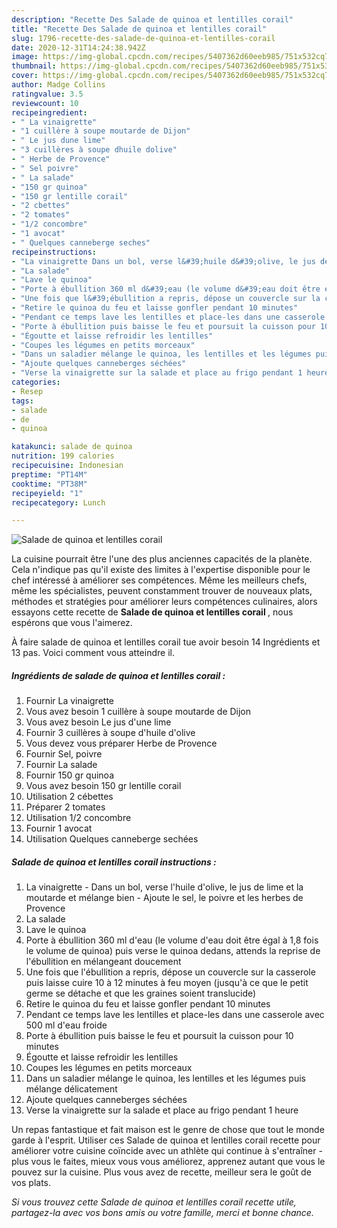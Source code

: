 ```yaml
---
description: "Recette Des Salade de quinoa et lentilles corail"
title: "Recette Des Salade de quinoa et lentilles corail"
slug: 1796-recette-des-salade-de-quinoa-et-lentilles-corail
date: 2020-12-31T14:24:38.942Z
image: https://img-global.cpcdn.com/recipes/5407362d60eeb985/751x532cq70/salade-de-quinoa-et-lentilles-corail-photo-principale-de-la-recette.jpg
thumbnail: https://img-global.cpcdn.com/recipes/5407362d60eeb985/751x532cq70/salade-de-quinoa-et-lentilles-corail-photo-principale-de-la-recette.jpg
cover: https://img-global.cpcdn.com/recipes/5407362d60eeb985/751x532cq70/salade-de-quinoa-et-lentilles-corail-photo-principale-de-la-recette.jpg
author: Madge Collins
ratingvalue: 3.5
reviewcount: 10
recipeingredient:
- " La vinaigrette"
- "1 cuillère à soupe moutarde de Dijon"
- " Le jus dune lime"
- "3 cuillères à soupe dhuile dolive"
- " Herbe de Provence"
- " Sel poivre"
- " La salade"
- "150 gr quinoa"
- "150 gr lentille corail"
- "2 cbettes"
- "2 tomates"
- "1/2 concombre"
- "1 avocat"
- " Quelques canneberge seches"
recipeinstructions:
- "La vinaigrette Dans un bol, verse l&#39;huile d&#39;olive, le jus de lime et la moutarde et mélange bien Ajoute le sel, le poivre et les herbes de Provence"
- "La salade"
- "Lave le quinoa"
- "Porte à ébullition 360 ml d&#39;eau (le volume d&#39;eau doit être égal à 1,8 fois le volume de quinoa) puis verse le quinoa dedans, attends la reprise de l&#39;ébullition en mélangeant doucement"
- "Une fois que l&#39;ébullition a repris, dépose un couvercle sur la casserole puis laisse cuire 10 à 12 minutes à feu moyen (jusqu&#39;à ce que le petit germe se détache et que les graines soient translucide)"
- "Retire le quinoa du feu et laisse gonfler pendant 10 minutes"
- "Pendant ce temps lave les lentilles et place-les dans une casserole avec 500 ml d&#39;eau froide"
- "Porte à ébullition puis baisse le feu et poursuit la cuisson pour 10 minutes"
- "Égoutte et laisse refroidir les lentilles"
- "Coupes les légumes en petits morceaux"
- "Dans un saladier mélange le quinoa, les lentilles et les légumes puis mélange délicatement"
- "Ajoute quelques canneberges séchées"
- "Verse la vinaigrette sur la salade et place au frigo pendant 1 heure"
categories:
- Resep
tags:
- salade
- de
- quinoa

katakunci: salade de quinoa 
nutrition: 199 calories
recipecuisine: Indonesian
preptime: "PT14M"
cooktime: "PT38M"
recipeyield: "1"
recipecategory: Lunch

---
```



![Salade de quinoa et lentilles corail](https://img-global.cpcdn.com/recipes/5407362d60eeb985/751x532cq70/salade-de-quinoa-et-lentilles-corail-photo-principale-de-la-recette.jpg)

La cuisine pourrait être l'une des plus anciennes capacités de la planète. Cela n'indique pas qu'il existe des limites à l'expertise disponible pour le chef intéressé à améliorer ses compétences. Même les meilleurs chefs, même les spécialistes, peuvent constamment trouver de nouveaux plats, méthodes et stratégies pour améliorer leurs compétences culinaires, alors essayons cette recette de <strong> Salade de quinoa et lentilles corail </strong>, nous espérons que vous l'aimerez.

<!--inarticleads1-->

À faire salade de quinoa et lentilles corail tue avoir besoin 14 Ingrédients et 13 pas. Voici comment vous atteindre il.

##### Ingrédients de salade de quinoa et lentilles corail :

1. Fournir  La vinaigrette
1. Vous avez besoin 1 cuillère à soupe moutarde de Dijon
1. Vous avez besoin  Le jus d&#39;une lime
1. Fournir 3 cuillères à soupe d&#39;huile d&#39;olive
1. Vous devez vous préparer  Herbe de Provence
1. Fournir  Sel, poivre
1. Fournir  La salade
1. Fournir 150 gr quinoa
1. Vous avez besoin 150 gr lentille corail
1. Utilisation 2 cébettes
1. Préparer 2 tomates
1. Utilisation 1/2 concombre
1. Fournir 1 avocat
1. Utilisation  Quelques canneberge sechées




<!--inarticleads2-->

##### Salade de quinoa et lentilles corail instructions :

1. La vinaigrette - Dans un bol, verse l&#39;huile d&#39;olive, le jus de lime et la moutarde et mélange bien - Ajoute le sel, le poivre et les herbes de Provence
1. La salade
1. Lave le quinoa
1. Porte à ébullition 360 ml d&#39;eau (le volume d&#39;eau doit être égal à 1,8 fois le volume de quinoa) puis verse le quinoa dedans, attends la reprise de l&#39;ébullition en mélangeant doucement
1. Une fois que l&#39;ébullition a repris, dépose un couvercle sur la casserole puis laisse cuire 10 à 12 minutes à feu moyen (jusqu&#39;à ce que le petit germe se détache et que les graines soient translucide)
1. Retire le quinoa du feu et laisse gonfler pendant 10 minutes
1. Pendant ce temps lave les lentilles et place-les dans une casserole avec 500 ml d&#39;eau froide
1. Porte à ébullition puis baisse le feu et poursuit la cuisson pour 10 minutes
1. Égoutte et laisse refroidir les lentilles
1. Coupes les légumes en petits morceaux
1. Dans un saladier mélange le quinoa, les lentilles et les légumes puis mélange délicatement
1. Ajoute quelques canneberges séchées
1. Verse la vinaigrette sur la salade et place au frigo pendant 1 heure




<!--inarticleads1-->

<p>
Un repas fantastique et fait maison est le genre de chose que tout le monde garde à l'esprit. Utiliser ces Salade de quinoa et lentilles corail recette pour améliorer votre cuisine coïncide avec un athlète qui continue à s'entraîner - plus vous le faites, mieux vous vous améliorez, apprenez autant que vous le pouvez sur la cuisine. Plus vous avez de recette, meilleur sera le goût de vos plats.
</p>

<p>
<i>Si vous trouvez cette Salade de quinoa et lentilles corail recette utile, partagez-la avec vos bons amis ou votre famille, merci et bonne chance.</i>
</p>
